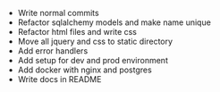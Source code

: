 * Write normal commits
* Refactor sqlalchemy models and make name unique
* Refactor html files and write css
* Move all jquery and css to static directory
* Add error handlers
* Add setup for dev and prod environment
* Add docker with nginx and postgres
* Write docs in README